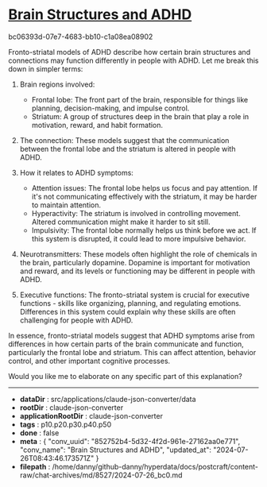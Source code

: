 # [Brain Structures and ADHD](https://claude.ai/chat/852752b4-5d32-4f2d-961e-27162aa0e771)

bc06393d-07e7-4683-bb10-c1a08ea08902

 Fronto-striatal models of ADHD describe how certain brain structures and connections may function differently in people with ADHD. Let me break this down in simpler terms:

1. Brain regions involved:
   - Frontal lobe: The front part of the brain, responsible for things like planning, decision-making, and impulse control.
   - Striatum: A group of structures deep in the brain that play a role in motivation, reward, and habit formation.

2. The connection:
   These models suggest that the communication between the frontal lobe and the striatum is altered in people with ADHD.

3. How it relates to ADHD symptoms:
   - Attention issues: The frontal lobe helps us focus and pay attention. If it's not communicating effectively with the striatum, it may be harder to maintain attention.
   - Hyperactivity: The striatum is involved in controlling movement. Altered communication might make it harder to sit still.
   - Impulsivity: The frontal lobe normally helps us think before we act. If this system is disrupted, it could lead to more impulsive behavior.

4. Neurotransmitters:
   These models often highlight the role of chemicals in the brain, particularly dopamine. Dopamine is important for motivation and reward, and its levels or functioning may be different in people with ADHD.

5. Executive functions:
   The fronto-striatal system is crucial for executive functions - skills like organizing, planning, and regulating emotions. Differences in this system could explain why these skills are often challenging for people with ADHD.

In essence, fronto-striatal models suggest that ADHD symptoms arise from differences in how certain parts of the brain communicate and function, particularly the frontal lobe and striatum. This can affect attention, behavior control, and other important cognitive processes.

Would you like me to elaborate on any specific part of this explanation?

---

* **dataDir** : src/applications/claude-json-converter/data
* **rootDir** : claude-json-converter
* **applicationRootDir** : claude-json-converter
* **tags** : p10.p20.p30.p40.p50
* **done** : false
* **meta** : {
  "conv_uuid": "852752b4-5d32-4f2d-961e-27162aa0e771",
  "conv_name": "Brain Structures and ADHD",
  "updated_at": "2024-07-26T08:43:46.173571Z"
}
* **filepath** : /home/danny/github-danny/hyperdata/docs/postcraft/content-raw/chat-archives/md/8527/2024-07-26_bc0.md